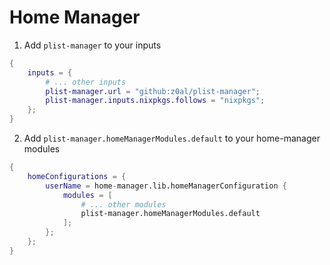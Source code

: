 # Home Manager

1. Add `plist-manager` to your inputs

```nix
{
	inputs = {
		# ... other inputs
		plist-manager.url = "github:z0al/plist-manager";
		plist-manager.inputs.nixpkgs.follows = "nixpkgs";
	};
}
```

2. Add `plist-manager.homeManagerModules.default` to your home-manager modules

```nix
{
	homeConfigurations = {
		userName = home-manager.lib.homeManagerConfiguration {
			modules = [
				# ... other modules
				plist-manager.homeManagerModules.default
			];
		};
	};
}
```
